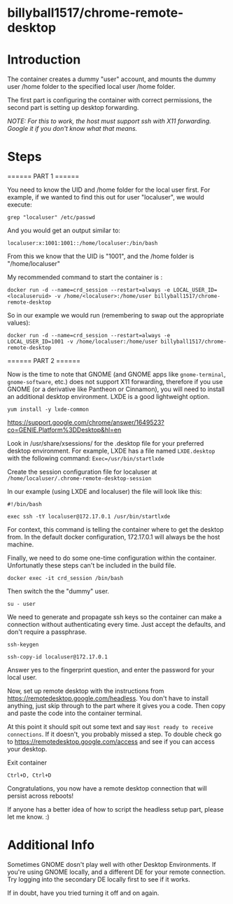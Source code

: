# billyball1517/chrome-remote-desktop

# Introduction
 
The container creates a dummy "user" account, and mounts the dummy user /home folder to the specified local user /home folder.

The first part is configuring the container with correct permissions, the second part is setting up desktop forwarding.

*NOTE: For this to work, the host must support ssh with X11 forwarding. Google it if you don't know what that means.*

# Steps

======
PART 1
\======

You need to know the UID and /home folder for the local user first. For example, if we wanted to find this out for user "localuser", we would execute:

`grep "localuser" /etc/passwd`

And you would get an output similar to:

`localuser:x:1001:1001::/home/localuser:/bin/bash`

From this we know that the UID is "1001", and the /home folder is "/home/localuser"

My recommended command to start the container is :

`docker run -d --name=crd_session --restart=always -e LOCAL_USER_ID=<localuseruid> -v /home/<localuser>:/home/user billyball1517/chrome-remote-desktop`
 
So in our example we would run (remembering to swap out the appropriate values):

`docker run -d --name=crd_session --restart=always -e LOCAL_USER_ID=1001 -v /home/localuser:/home/user billyball1517/chrome-remote-desktop`

======
PART 2
\======

Now is the time to note that GNOME (and GNOME apps like `gnome-terminal`, `gnome-software`, etc.) does not support X11 forwarding, therefore if you use GNOME (or a derivative like Pantheon or Cinnamon), you will need to install an additional desktop environment. LXDE is a good lightweight option.

`yum install -y lxde-common`

https://support.google.com/chrome/answer/1649523?co=GENIE.Platform%3DDesktop&hl=en

Look in /usr/share/xsessions/ for the .desktop file for your preferred desktop environment.
For example, LXDE has a file named `LXDE.desktop` with the following command: `Exec=/usr/bin/startlxde`

Create the session configuration file for localuser at `/home/localuser/.chrome-remote-desktop-session`

In our example (using LXDE and localuser) the file will look like this:

`#!/bin/bash`

`exec ssh -tY localuser@172.17.0.1 /usr/bin/startlxde`

For context, this command is telling the container where to get the desktop from. In the default docker configuration, 172.17.0.1 will always be the host machine.

Finally, we need to do some one-time configuration within the container. Unfortunatly these steps can't be included in the build file.

`docker exec -it crd_session /bin/bash`

Then switch the the "dummy" user.

`su - user`

We need to generate and propagate ssh keys so the container can make a connection without authenticating every time. Just accept the defaults, and don't require a passphrase.

`ssh-keygen`

`ssh-copy-id localuser@172.17.0.1`

Answer yes to the fingerprint question, and enter the password for your local user.

Now, set up remote desktop with the instructions from https://remotedesktop.google.com/headless. You don't have to install anything, just skip through to the part where it gives you a code. Then copy and paste the code into the container terminal.

At this point it should spit out some text and say `Host ready to receive connections`. If it doesn't, you probably missed a step. To double check go to https://remotedesktop.google.com/access and see if you can access your desktop.

Exit container

`Ctrl+D, Ctrl+D`

Congratulations, you now have a remote desktop connection that will persist across reboots!

If anyone has a better idea of how to script the headless setup part, please let me know. :)

# Additional Info

Sometimes GNOME dosn't play well with other Desktop Environments. If you're using GNOME locally, and a different DE for your remote connection. Try logging into the secondary DE locally first to see if it works.

If in doubt, have you tried turning it off and on again.

